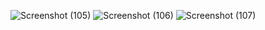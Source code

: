 ![Screenshot (105)](https://github.com/khushi505/Expense-Tracker/assets/121372231/b66de192-2629-4e40-b0d7-644ebe045a03)
![Screenshot (106)](https://github.com/khushi505/Expense-Tracker/assets/121372231/4e63f885-f08d-4a1c-ab7a-b432d674b822)
![Screenshot (107)](https://github.com/khushi505/Expense-Tracker/assets/121372231/eb74e1e5-a6d5-451f-8c68-0133fb0a43bd)
